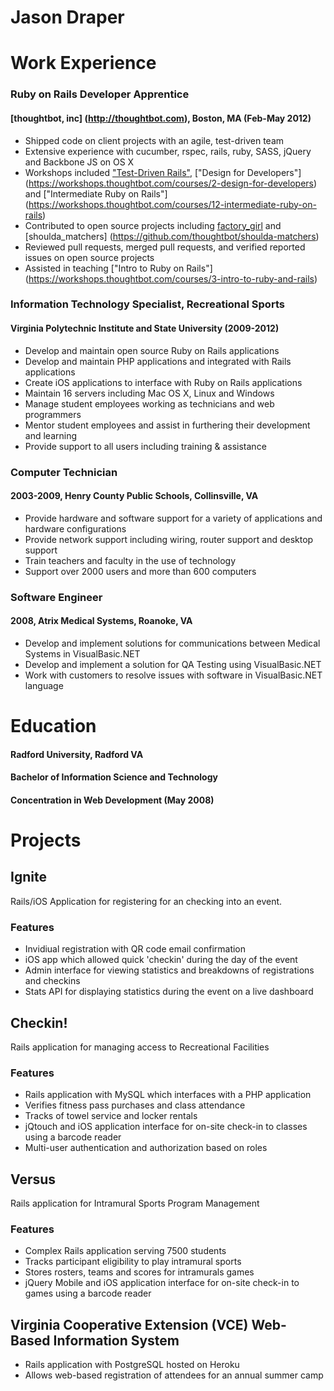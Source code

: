 # Jason Draper

# Work Experience
### Ruby on Rails Developer Apprentice
#### [thoughtbot, inc] (http://thoughtbot.com), Boston, MA (Feb-May 2012)
* Shipped code on client projects with an agile, test-driven team
* Extensive experience with cucumber, rspec, rails, ruby, SASS, jQuery and Backbone JS on OS X
* Workshops included ["Test-Driven Rails"](https://workshops.thoughtbot.com/courses/1-intro-to-test-driven-rails), ["Design for Developers"] (https://workshops.thoughtbot.com/courses/2-design-for-developers) and ["Intermediate Ruby on Rails"] (https://workshops.thoughtbot.com/courses/12-intermediate-ruby-on-rails)
* Contributed to open source projects including [factory_girl](https://github.com/thoughtbot/factory_girl) and [shoulda_matchers] (https://github.com/thoughtbot/shoulda-matchers)
* Reviewed pull requests, merged pull requests, and verified reported issues on open source projects
* Assisted in teaching ["Intro to Ruby on Rails"] (https://workshops.thoughtbot.com/courses/3-intro-to-ruby-and-rails)

### Information Technology Specialist, Recreational Sports
#### Virginia Polytechnic Institute and State University (2009-2012)
* Develop and maintain open source Ruby on Rails applications
* Develop and maintain PHP applications and integrated with Rails applications
* Create iOS applications to interface with Ruby on Rails applications
* Maintain 16 servers including Mac OS X, Linux and Windows
* Manage student employees working as technicians and web programmers
* Mentor student employees and assist in furthering their development and learning
* Provide support to all users including training & assistance

### Computer Technician
#### 2003-2009, Henry County Public Schools, Collinsville, VA
* Provide hardware and software support for a variety of applications and hardware configurations
* Provide network support including wiring, router support and desktop support
* Train teachers and faculty in the use of technology
* Support over 2000 users and more than 600 computers

### Software Engineer
#### 2008, Atrix Medical Systems, Roanoke, VA
* Develop and implement solutions for communications between Medical Systems in VisualBasic.NET
* Develop and implement a solution for QA Testing using VisualBasic.NET
* Work with customers to resolve issues with software in VisualBasic.NET language

# Education
#### Radford University, Radford VA
#### Bachelor of Information Science and Technology
#### Concentration in Web Development (May 2008)

# Projects
## Ignite
Rails/iOS Application for registering for an checking into an event.
### Features
* Invidiual registration with QR code email confirmation
* iOS app which allowed quick 'checkin' during the day of the event
* Admin interface for viewing statistics and breakdowns of registrations and checkins
* Stats API for displaying statistics during the event on a live dashboard

## Checkin!
Rails application for managing access to Recreational Facilities
### Features
* Rails application with MySQL which interfaces with a PHP application
* Verifies fitness pass purchases and class attendance
* Tracks of towel service and locker rentals
* jQtouch and iOS application interface for on-site check-in to classes using a barcode reader
* Multi-user authentication and authorization based on roles

## Versus
Rails application for Intramural Sports Program Management
### Features
* Complex Rails application serving 7500 students
* Tracks participant eligibility to play intramural sports
* Stores rosters, teams and scores for intramurals games
* jQuery Mobile and iOS application interface for on-site check-in to games using a barcode reader

## Virginia Cooperative Extension (VCE) Web-Based Information System
* Rails application with PostgreSQL hosted on Heroku
* Allows web-based registration of attendees for an annual summer camp
